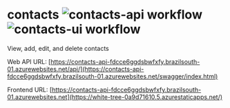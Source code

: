 # contacts ![contacts-api workflow](https://github.com/RyanFilho/contacts/actions/workflows/main_contacts-api.yml/badge.svg) ![contacts-ui workflow](https://github.com/RyanFilho/contacts/actions/workflows/azure-static-web-apps-white-tree-0a9d71610.yml/badge.svg)
View, add, edit, and delete contacts

Web API URL: [https://contacts-api-fdcce6ggdsbwfxfy.brazilsouth-01.azurewebsites.net/api/](https://contacts-api-fdcce6ggdsbwfxfy.brazilsouth-01.azurewebsites.net/swagger/index.html)

Frontend URL: [https://contacts-api-fdcce6ggdsbwfxfy.brazilsouth-01.azurewebsites.net](https://white-tree-0a9d71610.5.azurestaticapps.net/)
